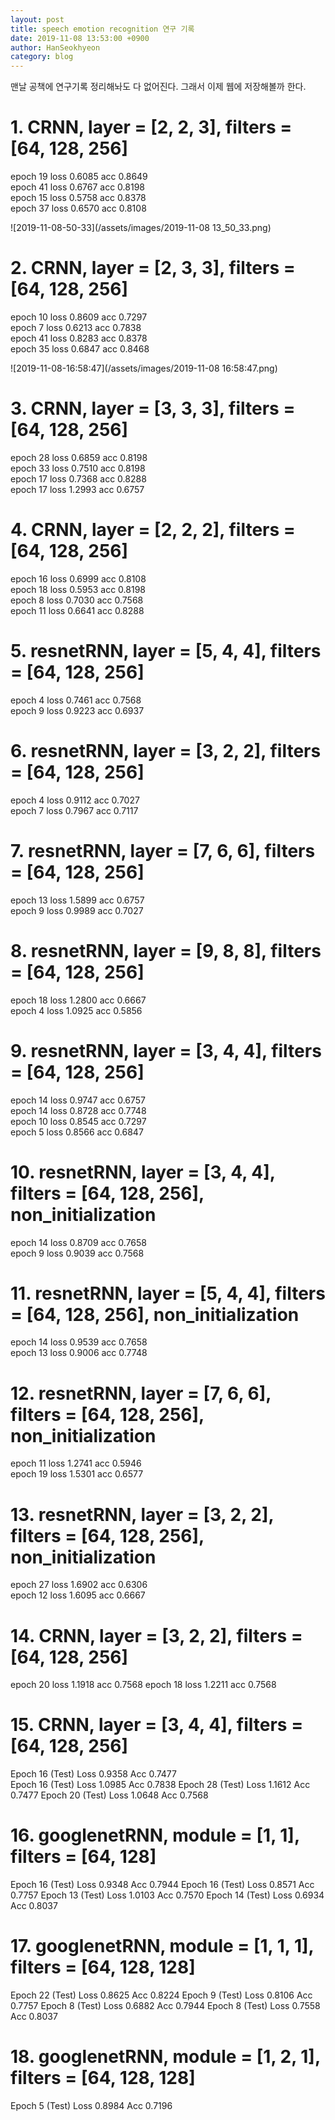 ```yaml
---
layout: post
title: speech emotion recognition 연구 기록
date: 2019-11-08 13:53:00 +0900
author: HanSeokhyeon
category: blog
---
```


맨날 공책에 연구기록 정리해놔도 다 없어진다. 그래서 이제 웹에 저장해볼까 한다.

# 1. CRNN, layer = [2, 2, 3], filters = [64, 128, 256]  
epoch 19 loss 0.6085 acc 0.8649  
epoch 41 loss 0.6767 acc 0.8198  
epoch 15 loss 0.5758 acc 0.8378  
epoch 37 loss 0.6570 acc 0.8108  

![2019-11-08-50-33](/assets/images/2019-11-08 13_50_33.png)

# 2. CRNN, layer = [2, 3, 3], filters = [64, 128, 256]
epoch 10 loss 0.8609 acc 0.7297  
epoch 7 loss 0.6213 acc 0.7838  
epoch 41 loss 0.8283 acc 0.8378  
epoch 35 loss 0.6847 acc 0.8468  

![2019-11-08-16:58:47](/assets/images/2019-11-08 16:58:47.png)

# 3. CRNN, layer = [3, 3, 3], filters = [64, 128, 256]
epoch 28 loss 0.6859 acc 0.8198  
epoch 33 loss 0.7510 acc 0.8198  
epoch 17 loss 0.7368 acc 0.8288   
epoch 17 loss 1.2993 acc 0.6757  

# 4. CRNN, layer = [2, 2, 2], filters = [64, 128, 256]
epoch 16 loss 0.6999 acc 0.8108  
epoch 18 loss 0.5953 acc 0.8198  
epoch 8 loss 0.7030 acc 0.7568  
epoch 11 loss 0.6641 acc 0.8288

# 5. resnetRNN, layer = [5, 4, 4], filters = [64, 128, 256]
epoch 4 loss 0.7461 acc 0.7568  
epoch 9 loss 0.9223 acc 0.6937  

# 6. resnetRNN, layer = [3, 2, 2], filters = [64, 128, 256]
epoch 4 loss 0.9112 acc 0.7027  
epoch 7 loss 0.7967 acc 0.7117  

# 7. resnetRNN, layer = [7, 6, 6], filters = [64, 128, 256]
epoch 13 loss 1.5899 acc 0.6757  
epoch 9 loss 0.9989 acc 0.7027  

# 8. resnetRNN, layer = [9, 8, 8], filters = [64, 128, 256]
epoch 18 loss 1.2800 acc 0.6667  
epoch 4 loss 1.0925 acc 0.5856  

# 9. resnetRNN, layer = [3, 4, 4], filters = [64, 128, 256]
epoch 14 loss 0.9747 acc 0.6757  
epoch 14 loss 0.8728 acc 0.7748  
epoch 10 loss 0.8545 acc 0.7297  
epoch 5 loss 0.8566 acc 0.6847

# 10. resnetRNN, layer = [3, 4, 4], filters = [64, 128, 256], non_initialization
epoch 14 loss 0.8709 acc 0.7658  
epoch 9 loss 0.9039 acc 0.7568

# 11. resnetRNN, layer = [5, 4, 4], filters = [64, 128, 256], non_initialization
epoch 14 loss 0.9539 acc 0.7658  
epoch 13 loss 0.9006 acc 0.7748  

# 12. resnetRNN, layer = [7, 6, 6], filters = [64, 128, 256], non_initialization
epoch 11 loss 1.2741 acc 0.5946  
epoch 19 loss 1.5301 acc 0.6577

# 13. resnetRNN, layer = [3, 2, 2], filters = [64, 128, 256], non_initialization
epoch 27 loss 1.6902 acc 0.6306  
epoch 12 loss 1.6095 acc 0.6667  

# 14. CRNN, layer = [3, 2, 2], filters = [64, 128, 256]
epoch 20 loss 1.1918 acc 0.7568
epoch 18 loss 1.2211 acc 0.7568  

# 15. CRNN, layer = [3, 4, 4], filters = [64, 128, 256]
Epoch 16 (Test) Loss 0.9358 Acc 0.7477  
Epoch 16 (Test) Loss 1.0985 Acc 0.7838
Epoch 28 (Test) Loss 1.1612 Acc 0.7477
Epoch 20 (Test) Loss 1.0648 Acc 0.7568

# 16. googlenetRNN, module = [1, 1], filters = [64, 128]
Epoch 16 (Test) Loss 0.9348 Acc 0.7944
Epoch 16 (Test) Loss 0.8571 Acc 0.7757
Epoch 13 (Test) Loss 1.0103 Acc 0.7570
Epoch 14 (Test) Loss 0.6934 Acc 0.8037

# 17. googlenetRNN, module = [1, 1, 1], filters = [64, 128, 128]
Epoch 22 (Test) Loss 0.8625 Acc 0.8224
Epoch 9 (Test) Loss 0.8106 Acc 0.7757
Epoch 8 (Test) Loss 0.6882 Acc 0.7944
Epoch 8 (Test) Loss 0.7558 Acc 0.8037

# 18. googlenetRNN, module = [1, 2, 1], filters = [64, 128, 128]
Epoch 5 (Test) Loss 0.8984 Acc 0.7196